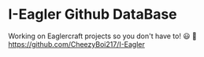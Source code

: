 # I-Eagler Github DataBase
Working on Eaglercraft projects so you don't have to! 😃 🎉
https://github.com/CheezyBoi217/I-Eagler
